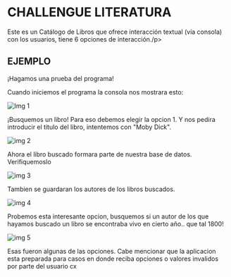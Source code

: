 <h1> CHALLENGUE LITERATURA </h1>
<p> Este es un Catálogo de Libros que ofrece interacción textual (vía consola) con los usuarios, tiene 6 opciones de interacción./p>

<h2>EJEMPLO</h2>
<p> ¡Hagamos una prueba del programa! </p>
<p> Cuando iniciemos el programa la consola nos mostrara esto: </p>

![Img 1](https://github.com/Weralf/LiterAlura/assets/134360004/79d89b7f-7d94-4166-82ba-be889a9b4571)

<p> ¡Busquemos un libro! Para eso debemos elegir la opcion 1. Y nos pedira introducir el titulo del libro, intentemos con "Moby Dick". </p>

![img 2](https://github.com/Weralf/LiterAlura/assets/134360004/a07ce2e3-f877-48c8-917f-d774079f9b85)

<p> Ahora el libro buscado formara parte de nuestra base de datos. Verifiquemoslo  </p>

![img 3](https://github.com/Weralf/LiterAlura/assets/134360004/34edc378-59e3-4413-9309-9b9f606d5073)

<p> Tambien se guardaran los autores de los libros buscados. </p>

![img 4](https://github.com/Weralf/LiterAlura/assets/134360004/37ad1205-3862-4ea1-a1f4-10f42f833c83)

<p> Probemos esta interesante opcion, busquemos si un autor de los que hayamos buscado un libro se encontraba vivo en cierto año.. que tal 1800! </p>

![img 5](https://github.com/Weralf/LiterAlura/assets/134360004/980772db-2a71-45c3-8cef-5c070885a9d2)

<p> Esas fueron algunas de las opciones. Cabe mencionar que la aplicacion esta preparada para casos en donde reciba opciones o valores invalidos por parte del usuario cx </p>

